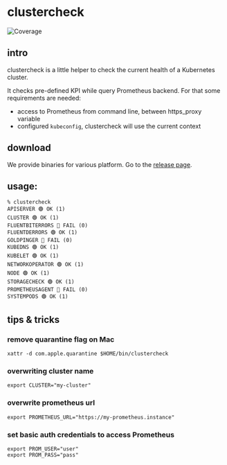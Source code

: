 # clustercheck
![Coverage](https://img.shields.io/badge/Coverage-53.8%25-yellow)

## intro

clustercheck is a little helper to check the current health of a Kubernetes cluster.

It checks pre-defined KPI while query Prometheus backend. For that some requirements are needed:

* access to Prometheus from command line, between https_proxy variable
* configured `kubeconfig`, clustercheck will use the current context


## download

We provide binaries for various platform. Go to the [release page](https://github.com/eumel8/clustercheck/releases).


## usage:

```
% clustercheck                              
APISERVER 🟢 OK (1) 
CLUSTER 🟢 OK (1) 
FLUENTBITERRORS 🔴 FAIL (0) 
FLUENTDERRORS 🟢 OK (1) 
GOLDPINGER 🔴 FAIL (0) 
KUBEDNS 🟢 OK (1) 
KUBELET 🟢 OK (1) 
NETWORKOPERATOR 🟢 OK (1) 
NODE 🟢 OK (1) 
STORAGECHECK 🟢 OK (1) 
PROMETHEUSAGENT 🔴 FAIL (0) 
SYSTEMPODS 🟢 OK (1) 
```

## tips & tricks

### remove quarantine flag on Mac

```
xattr -d com.apple.quarantine $HOME/bin/clustercheck
```

### overwriting cluster name

```
export CLUSTER="my-cluster"
```

### overwrite prometheus url

```
export PROMETHEUS_URL="https://my-prometheus.instance"
```

### set basic auth credentials to access Prometheus

```
export PROM_USER="user"
export PROM_PASS="pass"
```
